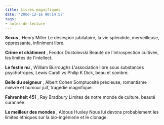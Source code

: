 ```yaml
---
title: Livres magnifiques
date: '2006-12-16 00:14:57'
tags:
- notes-de-lecture
---
```


**Sexus**
, Henry Miller
Le désespoir jubilatoire, la vie splendide, merveilleuse, oppressante, infiniment libre.


**Crime et châtiment**
, Feodor Dostoïevski
Beauté de l'introspection cultivée, les limites de l'intellect.


**Le festin nu**
, William Burroughs
L'association libre sous substances psychotropes, Lewis Caroll vs Philip K Dick, beau et sombre.


**Belle du seigneur**
, Albert Cohen
Somptuosité précieuse, romantisme mièvre et humour juif, tragédie magnifique.


**Fahrenheit 451**
, Ray Bradbury
Limites de notre monde de culture, beauté surannée.


**Le meilleur des mondes**
, Aldous Huxley
Nous lui devons probablement les limites éthiques sur la bio-ingénierie et le clonage.
